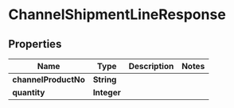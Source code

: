 
# ChannelShipmentLineResponse

## Properties
Name | Type | Description | Notes
------------ | ------------- | ------------- | -------------
**channelProductNo** | **String** |  | 
**quantity** | **Integer** |  | 



